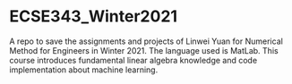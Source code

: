 # ECSE343_Winter2021
A repo to save the assignments and projects of Linwei Yuan for Numerical Method for Engineers in Winter 2021. The language used is MatLab. This course introduces fundamental linear algebra knowledge and code implementation about machine learning.
